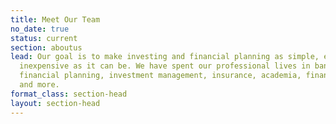```yaml
---
title: Meet Our Team
no_date: true
status: current
section: aboutus
lead: Our goal is to make investing and financial planning as simple, effective, and
  inexpensive as it can be. We have spent our professional lives in banking, credit,
  financial planning, investment management, insurance, academia, financial mathematics,
  and more.
format_class: section-head
layout: section-head
---
```


